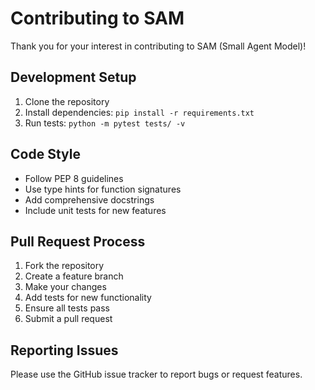 # Contributing to SAM

Thank you for your interest in contributing to SAM (Small Agent Model)!

## Development Setup

1. Clone the repository
2. Install dependencies: `pip install -r requirements.txt`
3. Run tests: `python -m pytest tests/ -v`

## Code Style

- Follow PEP 8 guidelines
- Use type hints for function signatures
- Add comprehensive docstrings
- Include unit tests for new features

## Pull Request Process

1. Fork the repository
2. Create a feature branch
3. Make your changes
4. Add tests for new functionality
5. Ensure all tests pass
6. Submit a pull request

## Reporting Issues

Please use the GitHub issue tracker to report bugs or request features.

